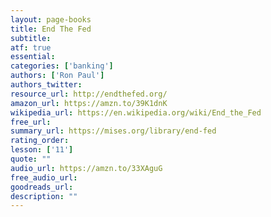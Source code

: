 ```yaml
---
layout: page-books
title: End The Fed
subtitle: 
atf: true
essential: 
categories: ['banking']
authors: ['Ron Paul']
authors_twitter: 
resource_url: http://endthefed.org/
amazon_url: https://amzn.to/39K1dnK
wikipedia_url: https://en.wikipedia.org/wiki/End_the_Fed
free_url: 
summary_url: https://mises.org/library/end-fed
rating_order: 
lesson: ['11']
quote: ""
audio_url: https://amzn.to/33XAguG
free_audio_url: 
goodreads_url: 
description: ""
---
```

